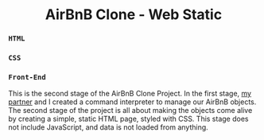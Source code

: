 <h1 align='center' id="top"><b>AirBnB Clone - Web Static</b></h1>

<h3><code>HTML</code></h3>   <h3><code>CSS</code></h3>  <h3><code>Front-End</code></h3>

This is the second stage of the AirBnB Clone Project. In the first stage, <a href="https://github.com/beryl452">my partner</a> and I created a command interpreter to manage our AirBnB objects. The second stage of the project is all about making the objects come alive by creating a simple, static HTML page, styled with CSS. This stage does not include JavaScript, and data is not loaded from anything. 
<br /><br />